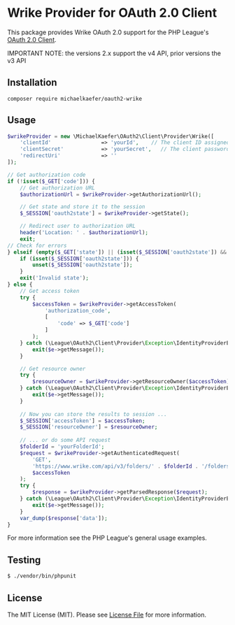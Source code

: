 # Wrike Provider for OAuth 2.0 Client

This package provides Wrike OAuth 2.0 support for the PHP League's [OAuth 2.0 Client](https://github.com/thephpleague/oauth2-client).

IMPORTANT NOTE: the versions 2.x support the v4 API, prior versions the v3 API

## Installation

```
composer require michaelkaefer/oauth2-wrike
```

## Usage

```php
$wrikeProvider = new \MichaelKaefer\OAuth2\Client\Provider\Wrike([
    'clientId'                => 'yourId',    // The client ID assigned to you by Wrike
    'clientSecret'            => 'yourSecret',   // The client password assigned to you by the provider
    'redirectUri'             => ''
]);

// Get authorization code
if (!isset($_GET['code'])) {
    // Get authorization URL
    $authorizationUrl = $wrikeProvider->getAuthorizationUrl();

    // Get state and store it to the session
    $_SESSION['oauth2state'] = $wrikeProvider->getState();

    // Redirect user to authorization URL
    header('Location: ' . $authorizationUrl);
    exit;
// Check for errors
} elseif (empty($_GET['state']) || (isset($_SESSION['oauth2state']) && $_GET['state'] !== $_SESSION['oauth2state'])) {
    if (isset($_SESSION['oauth2state'])) {
        unset($_SESSION['oauth2state']);
    }
    exit('Invalid state');
} else {
    // Get access token
    try {
        $accessToken = $wrikeProvider->getAccessToken(
            'authorization_code',
            [
                'code' => $_GET['code']
            ]
        );
    } catch (\League\OAuth2\Client\Provider\Exception\IdentityProviderException $e) {
        exit($e->getMessage());
    }

    // Get resource owner
    try {
        $resourceOwner = $wrikeProvider->getResourceOwner($accessToken);
    } catch (\League\OAuth2\Client\Provider\Exception\IdentityProviderException $e) {
        exit($e->getMessage());
    }
        
    // Now you can store the results to session ...
    $_SESSION['accessToken'] = $accessToken;
    $_SESSION['resourceOwner'] = $resourceOwner;
        
    // ... or do some API request
    $folderId = 'yourFolderId';
    $request = $wrikeProvider->getAuthenticatedRequest(
        'GET',
        'https://www.wrike.com/api/v3/folders/' . $folderId . '/folders',
        $accessToken
    );
    try {
        $response = $wrikeProvider->getParsedResponse($request);
    } catch (\League\OAuth2\Client\Provider\Exception\IdentityProviderException $e) {
        exit($e->getMessage());
    }
    var_dump($response['data']);
}
```

For more information see the PHP League's general usage examples.

## Testing

``` bash
$ ./vendor/bin/phpunit
```

## License

The MIT License (MIT). Please see [License File](https://github.com/michaelKaefer/oauth2-wrike/blob/master/LICENSE) for more information.
